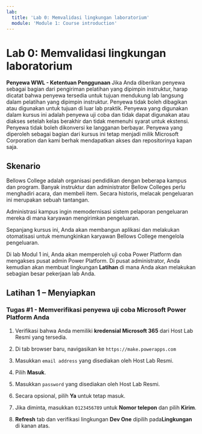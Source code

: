 ```yaml
---
lab:
  title: 'Lab 0: Memvalidasi lingkungan laboratorium'
  module: 'Module 1: Course introduction'
---
```


# Lab 0: Memvalidasi lingkungan laboratorium

**Penyewa WWL - Ketentuan Penggunaan** Jika Anda diberikan penyewa sebagai bagian dari pengiriman pelatihan yang dipimpin instruktur, harap dicatat bahwa penyewa tersedia untuk tujuan mendukung lab langsung dalam pelatihan yang dipimpin instruktur. Penyewa tidak boleh dibagikan atau digunakan untuk tujuan di luar lab praktik. Penyewa yang digunakan dalam kursus ini adalah penyewa uji coba dan tidak dapat digunakan atau diakses setelah kelas berakhir dan tidak memenuhi syarat untuk ekstensi. Penyewa tidak boleh dikonversi ke langganan berbayar. Penyewa yang diperoleh sebagai bagian dari kursus ini tetap menjadi milik Microsoft Corporation dan kami berhak mendapatkan akses dan repositorinya kapan saja. 

## Skenario

Bellows College adalah organisasi pendidikan dengan beberapa kampus dan program. Banyak instruktur dan administrator Bellow Colleges perlu menghadiri acara, dan membeli item. Secara historis, melacak pengeluaran ini merupakan sebuah tantangan.

Administrasi kampus ingin memodernisasi sistem pelaporan pengeluaran mereka di mana karyawan mengirimkan pengeluaran. 

Sepanjang kursus ini, Anda akan membangun aplikasi dan melakukan otomatisasi untuk memungkinkan karyawan Bellows College mengelola pengeluaran.

Di lab Modul 1 ini, Anda akan memperoleh uji coba Power Platform dan mengakses pusat admin Power Platform. Di pusat administrator, Anda kemudian akan membuat lingkungan **Latihan** di mana Anda akan melakukan sebagian besar pekerjaan lab Anda.


## Latihan 1 – Menyiapkan

### Tugas #1 - Memverifikasi penyewa uji coba Microsoft Power Platform Anda

1.  Verifikasi bahwa Anda memiliki **kredensial Microsoft 365** dari Host Lab Resmi yang tersedia. 

2.  Di tab browser baru, navigasikan ke `https://make.powerapps.com`

3.  Masukkan `email address` yang disediakan oleh Host Lab Resmi. 

4.  Pilih **Masuk**. 

5.  Masukkan `password` yang disediakan oleh Host Lab Resmi. 

6.  Secara opsional, pilih **Ya** untuk tetap masuk.

7.  Jika diminta, masukkan `0123456789` untuk **Nomor telepon** dan pilih **Kirim**.

8.  **Refresh** tab dan verifikasi lingkungan **Dev One** dipilih pada**Lingkungan** di kanan atas. 

